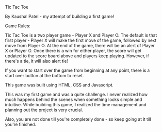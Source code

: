 Tic Tac Toe 

By Kaushal Patel - my attempt of building a first game!

Game Rules:

Tic Tac Toe is a two player game - Player X and Player O. The default is that first player - Player X will make the first move of the game, followed by next move from Player O. At the end of the game, there will be an alert of Player X or Player O. Once there is a win for either player, the score will get updated to the score board above and players keep playing.  However, if there's a tie, it will also alert tie!

If you want to start over the game from beginning at any point, there is a start over button at the bottom to reset.


This game was built using HTML, CSS and Javascript.

This was my first game and was a quite challenge. I never realized how much happens behind the scenes when something looks simple and intuitive. While building this game, I realized the time management and planning out the project is very crucial.

Also, you are not done till you're completely done - so keep going at it till you're finished.
